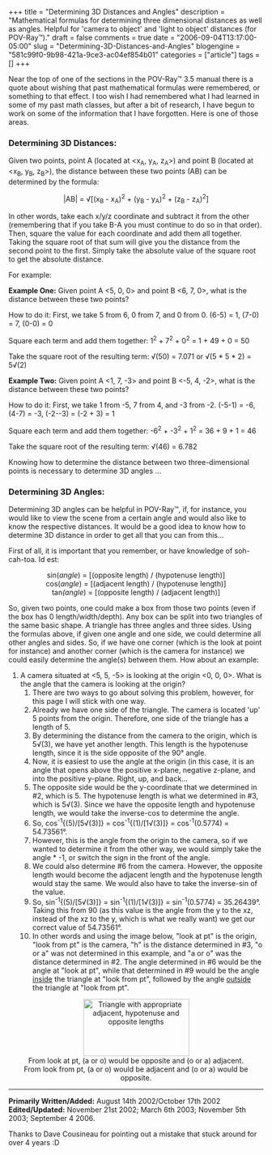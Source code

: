 +++
title = "Determining 3D Distances and Angles"
description = "Mathematical formulas for determining three dimensional distances as well as angles. Helpful for 'camera to object' and 'light to object' distances (for POV-Ray&trade;)."
draft = false
comments = true
date = "2006-09-04T13:17:00-05:00"
slug = "Determining-3D-Distances-and-Angles"
blogengine = "581c99f0-9b98-421a-9ce3-ac04ef854b01"
categories = ["article"]
tags = []
+++

<p>
Near the top of one of the sections in the POV-Ray&trade; 3.5 manual there is a quote about wishing that past mathematical formulas were remembered, or something to that effect. I too wish I had remembered what I had learned in some of my past math classes, but after a bit of research, I have begun to work on some of the information that I have forgotten. Here is one of those areas.
</p>
<h3>Determining 3D Distances:</h3>
<p>
Given two points, point A (located at &lt;x<sub>A</sub>, y<sub>A</sub>, z<sub>A</sub>&gt;) and point B (located at &lt;x<sub>B</sub>, y<sub>B</sub>, z<sub>B</sub>&gt;), the distance between these two points (AB) can be determined by the formula:<!--adsense-->
</p>
<p align="center">
|AB| = &radic;[(x<sub>B</sub> - x<sub>A</sub>)<sup>2</sup> + (y<sub>B</sub> - y<sub>A</sub>)<sup>2</sup> + (z<sub>B</sub> - z<sub>A</sub>)<sup>2</sup>]
</p>
<p>
In other words, take each x/y/z coordinate and subtract it from the other (remembering that if you take B-A you must continue to do so in that order). Then, square the value for each coordinate and add them all together. Taking the square root of that sum will give you the distance from the second point to the first. Simply take the absolute value of the square root to get the absolute distance.
</p>
<p>
For example:
</p>
<p>
<strong>Example One:</strong> Given point A &lt;5, 0, 0&gt; and point B &lt;6, 7, 0&gt;, what is the distance between these two points?
</p>
<p>
How to do it: First, we take 5 from 6, 0 from 7, and 0 from 0. (6-5) = 1, (7-0) = 7, (0-0) = 0
</p>
<p>
Square each term and add them together: 1<sup>2</sup> + 7<sup>2</sup> + 0<sup>2</sup> = 1 + 49 + 0 = 50
</p>
<p>
Take the square root of the resulting term: &radic;(50) = 7.071 or &radic;(5 * 5 * 2) = 5&radic;(2)
</p>
<p>
<strong>Example Two:</strong> Given point A &lt;1, 7, -3&gt; and point B &lt;-5, 4, -2&gt;, what is the distance between these two points?
</p>
<p>
How to do it: First, we take 1 from -5, 7 from 4, and -3 from -2. (-5-1) = -6, (4-7) = -3, (-2--3) = (-2 + 3) = 1
</p>
<p>
Square each term and add them together: -6<sup>2</sup> + -3<sup>2</sup> + 1<sup>2</sup> = 36 + 9 + 1 = 46
</p>
<p>
Take the square root of the resulting term: &radic;(46) = 6.782
</p>
<p>
Knowing how to determine the distance between two three-dimensional points is 
necessary to determine 3D angles ...
</p>
<h3>Determining 3D Angles:</h3>
<p>
Determining 3D angles can be helpful in POV-Ray<font>&trade;</font>, if, for instance, you would 
like to view the scene from a certain angle and would also like to know the 
respective distances. It would be a good idea to know how to determine 3D 
distance in order to get all that you can from this...
</p>
<p>
First of all, it is important that you remember, or have knowledge of 
soh-cah-toa. Id est:
</p>
<p align="center">
sin(<em>angle</em>) = [(opposite length) / (hypotenuse length)]<br />
cos(<em>angle</em>) = [(adjacent length) / (hypotenuse length)]<br />
tan<em>(angle</em>) = [(opposite length) / (adjacent length)]
</p>
<p>
So, given two points, one could make a box from those two points (even if the box has 0 length/width/depth). Any box can be split into two triangles of the same basic shape. A triangle has three angles and three sides. Using the formulas above, if given one angle and one side, we could determine all other angles and sides. So, if we have one corner (which is the look at point for instance) and another corner (which is the camera for instance) we could easily determine the angle(s) between them. How about an example:
</p>
<ol>
	<li>A camera situated at &lt;5, 5, -5&gt; is looking at the origin &lt;0, 0, 0&gt;. What is the angle that the camera is looking at the origin?
	<ol>
		<li>There are two ways to go about solving this problem, however, for this page I will stick with one way.</li>
		<li>Already we have one side of the triangle. The camera is located &#39;up&#39; 5 points from the origin. Therefore, one side of the triangle has a length of 5.</li>
		<li>By determining the distance from the camera to the origin, which is 5&radic;(3), we have yet another length. This length is the hypotenuse length, since it is the side opposite of the 90&deg; angle.</li>
		<li>Now, it is easiest to use the angle at the origin (in this case, it is an angle that opens above the positive x-plane, negative z-plane, and into the positive y-plane. Right, up, and back...</li>
		<li>The opposite side would be the y-coordinate that we determined in #2, which is 5. The hypotenuse length is what we determined in #3, which is 5&radic;(3). Since we have the opposite length and hypotenuse length, we would take the inverse-cos to determine the angle.</li>
		<li>So, cos<sup>-1</sup>{(5)/[5&radic;(3)]} = cos<sup>-1</sup>{(1)/[1&radic;(3)]} = cos<sup>-1</sup>(0.5774) = 54.73561&deg;.</li>
		<li>However, this is the angle from the origin to the camera, so if we wanted to determine it from the other way, we would simply take the angle * -1, or switch the sign in the front of the angle.</li>
		<li>We could also determine #6 from the camera. However, the opposite length would become the adjacent length and the hypotenuse length would stay the same. We would also have to take the inverse-sin of the value.</li>
		<li>So, sin<sup>-1</sup>{(5)/[5&radic;(3)]} = sin<sup>-1</sup>{(1)/[1&radic;(3)]} = sin<sup>-1</sup>(0.5774) = 35.26439&deg;. Taking this from 90 (as this value is the angle from the y to the xz, instead of the xz to the y, which is what we really want) we get our correct value of 54.73561&deg;.</li>
		<li>In other words and using the image below, &quot;look at pt&quot; is the origin, &quot;look from pt&quot; is the camera, &quot;h&quot; is the distance determined in #3, &quot;o or a&quot; was not determined in this example, and &quot;a or o&quot; was the distance determined in #2. The angle determined in #6 would be the angle at &quot;look at pt&quot;, while that determined in #9 would be the angle <u>inside</u> the triangle at &quot;look from pt&quot;, followed by the angle <u>outside</u> the triangle at &quot;look from pt&quot;.</li>
	</ol>
	</li>
</ol>
<p style="text-align: center">
<img style="width: 209px; height: 113px" src="/files/2006/09/triangle.jpg" alt="Triangle with appropriate adjacent, hypotenuse and opposite lengths" /><br />
From look at pt, (a or o) would be opposite and (o or a) adjacent.<br />
From look from pt, (a or o) would be adjacent and (o or a) would be opposite.
</p>
<hr />
<p>
<strong>Primarily Written/Added:</strong> August 14th 2002/October 17th 2002<br />
<strong>
Edited/Updated:</strong> November 21st 2002; March 6th 2003; November 5th 2003; September 4 2006.
</p>
<p>
Thanks to Dave Cousineau for pointing out a mistake that stuck around for over 4 years :D
</p>

